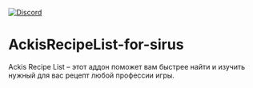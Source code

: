 [![Discord](https://discordapp.com/api/guilds/259362419372064778/widget.png?style=shield)](https://discord.gg/7cjU9xvcQY)
# AckisRecipeList-for-sirus
Ackis Recipe List – этот аддон поможет вам быстрее найти и изучить нужный для вас рецепт любой профессии игры.
